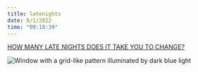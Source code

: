 ```yaml
---
title: latenights
date: 8/1/2022
time: "09:18:39"
---
```


[HOW MANY LATE NIGHTS DOES IT TAKE YOU TO CHANGE?](https://www.youtube.com/watch?v=vpVz9EMcD74)

![Window with a grid-like pattern illuminated by dark blue light](/images/latenights.jpeg)
